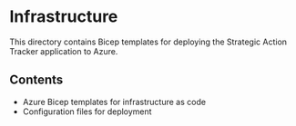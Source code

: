 # Infrastructure

This directory contains Bicep templates for deploying the Strategic Action Tracker application to Azure.

## Contents

- Azure Bicep templates for infrastructure as code
- Configuration files for deployment
